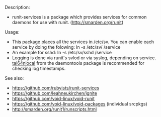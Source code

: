 Description:
  
 * runit-services is a package which provides services for common daemons for use with runit. (http://smarden.org/runit)
 
Usage:

 * This package places all the services in /etc/sv.  You can enable each service by doing the folowing:
    ln -s /etc/sv/<service> /service
 * An example for sshd:
    ln -s /etc/sv/sshd /service
 * Logging is done via runit's svlod or via syslog, depending on service.
    [tai64nlocal](https://cr.yp.to/daemontools/tai64nlocal.html) from the daemontools package
 is recommended for checking log timestamps.

See also:

* https://github.com/rubyists/runit-services
* https://github.com/leahneukirchen/ignite
* https://github.com/void-linux/void-runit
* https://github.com/void-linux/void-packages  (individual srcpkgs)
* http://smarden.org/runit1/runscripts.html
